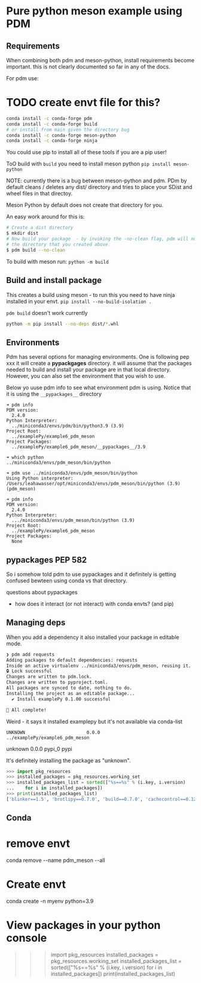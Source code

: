 # Pure python meson example using PDM


## Requirements 
When combining both pdm and meson-python, install requirements become 
important. this is not clearly documented so far in any of the docs.

For pdm use:

# TODO create envt file for this?
```bash
conda install -c conda-forge pdm
conda install -c conda-forge build 
# or install from main given the directory bug 
conda install -c conda-forge meson-python 
conda install -c conda-forge ninja

```

You could use pip to install all of these tools if you are a pip user! 

ToO build with `build` you need to install meson python 
`pip install meson-python` 

NOTE: currently there is a bug between meson-python and pdm. 
PDm by default cleans / deletes any dist/ directory and tries to place your 
SDist and wheel files in that directoy. 

Meson Python by default does not create that directory for you. 

An easy work around for this is: 

```bash
# Create a dist directory 
$ mkdir dist
# Now build your package  - by invoking the -no-clean flag, pdm will not remove 
# the directory that you created above. 
$ pdm build --no-clean
```

To build with meson run:
`python -m build`

## Build and install package 
This creates a build using meson - to run this you need to have ninja 
installed in your envt. 
`pip install --no-build-isolation .`

`pdm build` doesn't work currently


```bash
python -m pip install --no-deps dist/*.whl
```


## Environments 

Pdm has several options for managing environments. 
One is following pep xxx it will create a __pypackgages__ directory. it will 
assume that the packages needed to build and install your package are in that 
local directory. However, you can also set the environment that you wish to 
use.

Below yo uuse pdm info to see what environment pdm is using. Notice that it is 
using the `__pypackages__` directory
```
➜ pdm info
PDM version:
  2.4.0
Python Interpreter:
  ../miniconda3/envs/pdm/bin/python3.9 (3.9)
Project Root:
  ../examplePy/example6_pdm_meson
Project Packages:
  ../examplePy/example6_pdm_meson/__pypackages__/3.9
```

```
➜ which python
../miniconda3/envs/pdm_meson/bin/python

➜ pdm use ../miniconda3/envs/pdm_meson/bin/python
Using Python interpreter: /Users/leahawasser/opt/miniconda3/envs/pdm_meson/bin/python (3.9)
(pdm_meson) 

➜ pdm info
PDM version:
  2.4.0
Python Interpreter:
  .../miniconda3/envs/pdm_meson/bin/python (3.9)
Project Root:
  ../examplePy/example6_pdm_meson
Project Packages:
  None
```
## __pypackages__ PEP 582 

So i somehow told pdm to use pypackages and it definitely is getting confused 
bewteen using conda vs that directory. 

questions about pypackages 

* how does it interact (or not interact) with conda envts? (and pip)

## Managing deps 

When you add a dependency it also installed your package in editable mode. 
```bash 
❯ pdm add requests
Adding packages to default dependencies: requests
Inside an active virtualenv ../miniconda3/envs/pdm_meson, reusing it.
🔒 Lock successful
Changes are written to pdm.lock.
Changes are written to pyproject.toml.
All packages are synced to date, nothing to do.
Installing the project as an editable package...
  ✔ Install examplePy 0.1.00 successful

🎉 All complete!
```

Weird - it says it installed examplepy but it's not available via conda-list
```
UNKNOWN                       0.0.0       ../examplePy/example6_pdm_meson
```
unknown                   0.0.0                    pypi_0    pypi

It's definitely installing the package as "unknown". 
```python
>>> import pkg_resources
>>> installed_packages = pkg_resources.working_set
>>> installed_packages_list = sorted(["%s==%s" % (i.key, i.version)
...    for i in installed_packages])
>>> print(installed_packages_list)
['blinker==1.5', 'brotlipy==0.7.0', 'build==0.7.0', 'cachecontrol==0.12.11', 'cached-property==1.5.2', 'certifi==2022.12.7', 'cffi==1.15.1', 'charset-normalizer==3.0.1', 'click==8.1.3', 'colorama==0.4.6', 'cryptography==38.0.4', 'distlib==0.3.6', 'filelock==3.9.0', 'findpython==0.2.2', 'idna==3.4', 'importlib-metadata==6.0.0', 'installer==0.6.0', 'lockfile==0.12.2', 'markdown-it-py==2.1.0', 'mdurl==0.1.0', 'meson-python==0.12.0', 'meson==1.0.0', 'msgpack==1.0.3', 'packaging==23.0', 'pdm-pep517==1.0.6', 'pdm==2.4.0', 'pep517==0.13.0', 'pip==22.3.1', 'platformdirs==2.6.2', 'pycparser==2.21', 'pygments==2.14.0', 'pyopenssl==23.0.0', 'pyproject-hooks==1.0.0', 'pyproject-metadata==0.6.1', 'pysocks==1.7.1', 'python-dotenv==0.21.1', 'requests-toolbelt==0.10.1', 'requests==2.28.2', 'resolvelib==0.9.0', 'rich==13.3.0', 'setuptools==65.6.3', 'shellingham==1.5.0.post1', 'tomli==2.0.1', 'tomlkit==0.11.6', 'typing-extensions==4.4.0', 'unearth==0.7.2', 'unknown==0.0.0', 'urllib3==1.26.14', 'virtualenv==20.17.1', 'wheel==0.37.1', 'zipp==3.11.0']

```
## Conda 

# remove envt 
conda remove --name pdm_meson --all

# Create envt 
conda create -n myenv python=3.9

# View packages in your python console
>>> import pkg_resources
installed_packages = pkg_resources.working_set
installed_packages_list = sorted(["%s==%s" % (i.key, i.version)
   for i in installed_packages])
print(installed_packages_list)